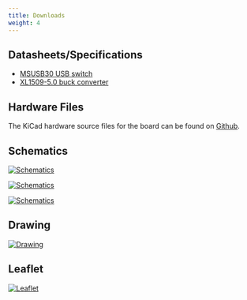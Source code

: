 ```yaml
---
title: Downloads
weight: 4
---
```


## Datasheets/Specifications
- [MSUSB30 USB switch](https://wmsc.lcsc.com/wmsc/upload/file/pdf/v2/lcsc/1809010913_Hangzhou-Ruimeng-Tech-MSUSB30_C231929.pdf)
- [XL1509-5.0 buck converter](https://www.lcsc.com/datasheet/lcsc_datasheet_2403200255_UMW-Youtai-Semiconductor-Co---Ltd--XL1509-5-0_C2902368.pdf)

## Hardware Files
The KiCad hardware source files for the board can be found on [Github](https://github.com/solderparty/rp2xxx_stamp_carrier_xl_hw/).

## Schematics

<div class="text-center">

[![Schematics](/docs/rp2xxx-stamp-carrier-xl/schematics_rp2xxx_stamp_carrier_xl.png)](/docs/rp2xxx-stamp-carrier-xl/schematics_rp2xxx_stamp_carrier_xl.png)

</div>

<div class="text-center">

[![Schematics](/docs/rp2xxx-stamp-carrier-xl/schematics_rp2xxx_stamp_carrier_xl_power.png)](/docs/rp2xxx-stamp-carrier-xl/schematics_rp2xxx_stamp_carrier_xl_power.png)

</div>

<div class="text-center">

[![Schematics](/docs/rp2xxx-stamp-carrier-xl/schematics_rp2xxx_stamp_carrier_xl_usb.png)](/docs/rp2xxx-stamp-carrier-xl/schematics_rp2xxx_stamp_carrier_xl_usb.png)

</div>

## Drawing

<div class="text-center">

[![Drawing](/docs/rp2xxx-stamp-carrier-xl/drawing_rp2xxx_stamp_carrier_xl.png)](/docs/rp2xxx-stamp-carrier-xl/drawing_rp2xxx_stamp_carrier_xl.png)

</div>

## Leaflet

<div class="text-center">

[![Leaflet](/docs/rp2xxx-stamp-carrier-xl/leaflet_rp2xxx_stamp_carrier_xl.png)](/docs/rp2xxx-stamp-carrier-xl/leaflet_rp2xxx_stamp_carrier_xl.png)

</div>

